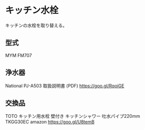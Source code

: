 # キッチン水栓
キッチンの水栓を取り替える。

## 型式
MYM FM707

## 浄水器
National PJ-A503
取扱説明書 (PDF)
https://goo.gl/RqoiGE


## 交換品
TOTO キッチン用水栓 壁付き キッチンシャワー 吐水パイプ220mm TKGG30EC
amazon
https://goo.gl/U8temB
